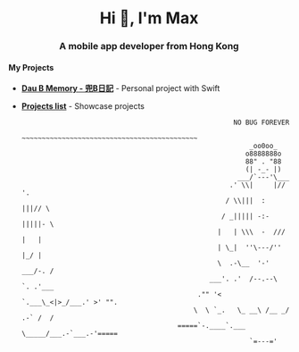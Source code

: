 <h1 align="center">Hi 👋, I'm Max</h1>
<h3 align="center">A mobile app developer from Hong Kong</h3>

<h4>My Projects</h4>

- __[Dau B Memory - 兜B日記](https://apps.apple.com/hk/app/dau-b-memory/id6476182093)__ - Personal project with Swift
- __[Projects list](https://github.com/maxdu96/MyProjects/tree/main)__ - Showcase projects

                                                           NO BUG FOREVER
                                            ~~~~~~~~~~~~~~~~~~~~~~~~~~~~~~~~~~~~~~~~~~~~
                                                               _oo0oo_
                                                              o8888888o
                                                              88" . "88
                                                              (| -_- |)
                                                            ___/`---'\___
                                                          .' \\|     |// '.
                                                         / \\|||  :  |||// \
                                                        / _||||| -:- |||||- \
                                                       |   | \\\  -  /// |   |
                                                       | \_|  ''\---/''  |_/ |
                                                       \  .-\__  '-'  ___/-. /
                                                     ___'. .'  /--.--\  `. .'___
                                                  ."" '<  `.___\_<|>_/___.' >' "".
                                                 \  \ `_.   \_ __\ /__ _/   .-` /  /
                                             =====`-.____`.___ \_____/___.-`___.-'=====
                                                               `=---='
                       

